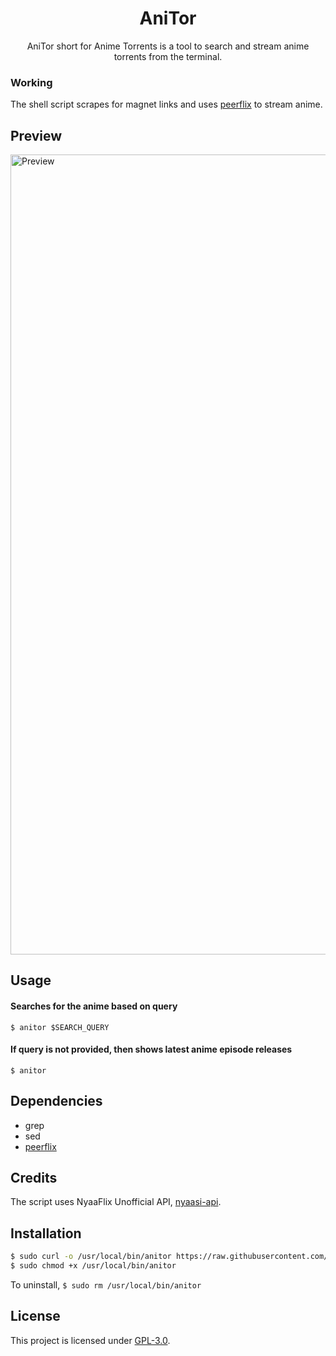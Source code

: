<h1 align="center">AniTor</h1>
<p align="center">AniTor short for Anime Torrents is a tool to search and stream anime torrents from the terminal.</p>

### Working
The shell script scrapes for magnet links and uses [peerflix](https://github.com/mafintosh/peerflix) to stream anime.

## Preview
<img src="./preview.gif" alt="Preview" width="1280px">

## Usage
#### Searches for the anime based on query
`
$ anitor $SEARCH_QUERY
`
#### If query is not provided, then shows latest anime episode releases
`
$ anitor 
`
## Dependencies
* grep
* sed
* [peerflix](https://github.com/mafintosh/peerflix)

## Credits
The script uses NyaaFlix Unofficial API, [nyaasi-api](https://github.com/samedamci/nyaasi-api).

## Installation

```sh
$ sudo curl -o /usr/local/bin/anitor https://raw.githubusercontent.com/seadesert-git/anitor/master/anitor
$ sudo chmod +x /usr/local/bin/anitor
```

To uninstall,
`$ sudo rm /usr/local/bin/anitor`

## License
This project is licensed under [GPL-3.0](https://raw.githubusercontent.com/seadesert-git/anitor/master/LICENSE).
